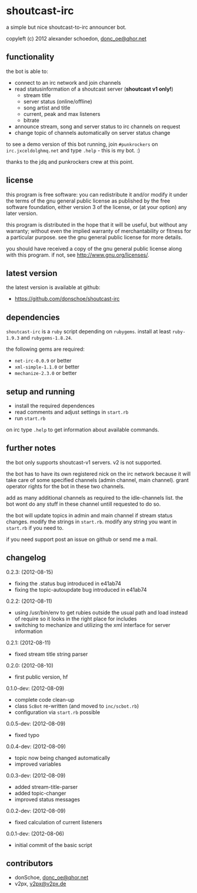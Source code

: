 shoutcast-irc
=============

a simple but nice shoutcast-to-irc announcer bot.

copyleft (c) 2012 alexander schoedon, donc_oe@qhor.net


functionality
-------------

the bot is able to:

 * connect to an irc network and join channels
 * read statusinformation of a shoutcast server (**shoutcast v1 only!**)
    * stream title 
    * server status (online/offline)
    * song artist and title
    * current, peak and max listeners
    * bitrate
 * announce stream, song and server status to irc channels on request
 * change topic of channels automatically on server status change

to see a demo version of this bot running, join `#punkrockers` on
`irc.jxceldolghmq.net` and type `.help` - this is my bot. :)

thanks to the jdq and punkrockers crew at this point.


license
-------

this program is free software: you can redistribute it and/or modify it under
the terms of the gnu general public license as published by the free software
foundation, either version 3 of the license, or (at your option) any later
version.

this program is distributed in the hope that it will be useful, but without
any warranty; without even the implied warranty of merchantability or fitness
for a particular purpose. see the gnu general public license for more
details.

you should have received a copy of the gnu general public license along with
this program. if not, see <http://www.gnu.org/licenses/>.


latest version
--------------

the latest version is available at github:

 * <https://github.com/donschoe/shoutcast-irc>


dependencies
------------

`shoutcast-irc` is a `ruby` script depending on `rubygems`. install at least
`ruby-1.9.3` and `rubygems-1.8.24`.

the following gems are required:

 * `net-irc-0.0.9` or better
 * `xml-simple-1.1.0` or better
 * `mechanize-2.3.0` or better


setup and running
-----------------

 * install the required dependences
 * read comments and adjust settings in `start.rb`
 * run `start.rb`

on irc type `.help` to get information about available commands.


further notes
-------------

the bot only supports shoutcast-v1 servers. v2 is not supported.

the bot has to have its own registered nick on the irc network
because it will take care of some specified channels (admin channel,
main channel). grant operator rights for the bot in these two
channels.

add as many additional channels as required to the idle-channels
list. the bot wont do any stuff in these channel untill requested 
to do so.

the bot will update topics in admin and main channel if stream status
changes. modify the strings in `start.rb`. modify any string you want
in `start.rb` if you need to.

if you need support post an issue on github or send me a mail.


changelog
---------

0.2.3: (2012-08-15)
 * fixing the .status bug introduced in e41ab74
 * fixing the topic-autoupdate bug introduced in e41ab74

0.2.2: (2012-08-11)
 * using /usr/bin/env to get rubies outside the usual path and load instead
   of require so it looks in the right place for includes
 * switching to mechanize and utilizing the xml interface for server
   information

0.2.1: (2012-08-11)
 * fixed stream title string parser
 
0.2.0: (2012-08-10)
 * first public version, hf

0.1.0-dev: (2012-08-09)
 * complete code clean-up
 * class `ScBot` re-written (and moved to `inc/scbot.rb`)
 * configuration via `start.rb` possible

0.0.5-dev: (2012-08-09)
 * fixed typo

0.0.4-dev: (2012-08-09)
 * topic now being changed automatically
 * improved variables

0.0.3-dev: (2012-08-09)
 * added stream-title-parser
 * added topic-changer
 * improved status messages

0.0.2-dev: (2012-08-09)
 * fixed calculation of current listeners

0.0.1-dev: (2012-08-06)
 * initial commit of the basic script


contributors
------------

 * donSchoe, donc_oe@qhor.net
 * v2px, v2px@v2px.de
